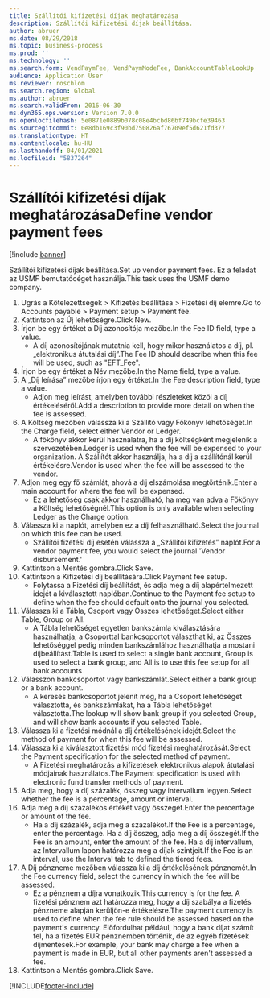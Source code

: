 ```yaml
---
title: Szállítói kifizetési díjak meghatározása
description: Szállítói kifizetési díjak beállítása.
author: abruer
ms.date: 08/29/2018
ms.topic: business-process
ms.prod: ''
ms.technology: ''
ms.search.form: VendPaymFee, VendPaymModeFee, BankAccountTableLookUp
audience: Application User
ms.reviewer: roschlom
ms.search.region: Global
ms.author: abruer
ms.search.validFrom: 2016-06-30
ms.dyn365.ops.version: Version 7.0.0
ms.openlocfilehash: 5e0871e0889b078c08e4bcbd86bf749bcfe39463
ms.sourcegitcommit: 0e8db169c3f90bd750826af76709ef5d621fd377
ms.translationtype: HT
ms.contentlocale: hu-HU
ms.lasthandoff: 04/01/2021
ms.locfileid: "5837264"
---
```

# <a name="define-vendor-payment-fees"></a><span data-ttu-id="0f15c-103">Szállítói kifizetési díjak meghatározása</span><span class="sxs-lookup"><span data-stu-id="0f15c-103">Define vendor payment fees</span></span>

[!include [banner](../../includes/banner.md)]

<span data-ttu-id="0f15c-104">Szállítói kifizetési díjak beállítása.</span><span class="sxs-lookup"><span data-stu-id="0f15c-104">Set up vendor payment fees.</span></span> <span data-ttu-id="0f15c-105">Ez a feladat az USMF bemutatócéget használja.</span><span class="sxs-lookup"><span data-stu-id="0f15c-105">This task uses the USMF demo company.</span></span>

1. <span data-ttu-id="0f15c-106">Ugrás a Kötelezettségek > Kifizetés beállítása > Fizetési díj elemre.</span><span class="sxs-lookup"><span data-stu-id="0f15c-106">Go to Accounts payable > Payment setup > Payment fee.</span></span>
2. <span data-ttu-id="0f15c-107">Kattintson az Új lehetőségre.</span><span class="sxs-lookup"><span data-stu-id="0f15c-107">Click New.</span></span>
3. <span data-ttu-id="0f15c-108">Írjon be egy értéket a Díj azonosítója mezőbe.</span><span class="sxs-lookup"><span data-stu-id="0f15c-108">In the Fee ID field, type a value.</span></span>
    * <span data-ttu-id="0f15c-109">A díj azonosítójának mutatnia kell, hogy mikor használatos a díj, pl. „elektronikus átutalási díj”.</span><span class="sxs-lookup"><span data-stu-id="0f15c-109">The Fee ID should describe when this fee will be used, such as "EFT_Fee".</span></span>  
4. <span data-ttu-id="0f15c-110">Írjon be egy értéket a Név mezőbe.</span><span class="sxs-lookup"><span data-stu-id="0f15c-110">In the Name field, type a value.</span></span>
5. <span data-ttu-id="0f15c-111">A „Díj leírása” mezőbe írjon egy értéket.</span><span class="sxs-lookup"><span data-stu-id="0f15c-111">In the Fee description field, type a value.</span></span>
    * <span data-ttu-id="0f15c-112">Adjon meg leírást, amelyben további részleteket közöl a díj értékeléséről.</span><span class="sxs-lookup"><span data-stu-id="0f15c-112">Add a description to provide more detail on when the fee is assessed.</span></span>  
6. <span data-ttu-id="0f15c-113">A Költség mezőben válassza ki a Szállító vagy Főkönyv lehetőséget.</span><span class="sxs-lookup"><span data-stu-id="0f15c-113">In the Charge field, select either Vendor or Ledger.</span></span>
    * <span data-ttu-id="0f15c-114">A főkönyv akkor kerül használatra, ha a díj költségként megjelenik a szervezetében.</span><span class="sxs-lookup"><span data-stu-id="0f15c-114">Ledger is used when the fee will be expensed to your organization.</span></span>  <span data-ttu-id="0f15c-115">A Szállítót akkor használja, ha a díj a szállítónál kerül értékelésre.</span><span class="sxs-lookup"><span data-stu-id="0f15c-115">Vendor is used when the fee will be assessed to the vendor.</span></span>  
7. <span data-ttu-id="0f15c-116">Adjon meg egy fő számlát, ahová a díj elszámolása megtörténik.</span><span class="sxs-lookup"><span data-stu-id="0f15c-116">Enter a main account for where the fee will be expensed.</span></span>
    * <span data-ttu-id="0f15c-117">Ez a lehetőség csak akkor használható, ha meg van adva a Főkönyv a Költség lehetőségnél.</span><span class="sxs-lookup"><span data-stu-id="0f15c-117">This option is only available when selecting Ledger as the Charge option.</span></span>  
8. <span data-ttu-id="0f15c-118">Válassza ki a naplót, amelyben ez a díj felhasználható.</span><span class="sxs-lookup"><span data-stu-id="0f15c-118">Select the journal on which this fee can be used.</span></span> 
    * <span data-ttu-id="0f15c-119">Szállítói fizetési díj esetén válassza a „Szállítói kifizetés” naplót.</span><span class="sxs-lookup"><span data-stu-id="0f15c-119">For a vendor payment fee, you would select the journal 'Vendor disbursement.'</span></span>  
9. <span data-ttu-id="0f15c-120">Kattintson a Mentés gombra.</span><span class="sxs-lookup"><span data-stu-id="0f15c-120">Click Save.</span></span>
10. <span data-ttu-id="0f15c-121">Kattintson a Kifizetési díj beállítására.</span><span class="sxs-lookup"><span data-stu-id="0f15c-121">Click Payment fee setup.</span></span>
    * <span data-ttu-id="0f15c-122">Folytassa a Fizetési díj beállítást, és adja meg a díj alapértelmezett idejét a kiválasztott naplóban.</span><span class="sxs-lookup"><span data-stu-id="0f15c-122">Continue to the Payment fee setup to define when the fee should default onto the journal you selected.</span></span>  
11. <span data-ttu-id="0f15c-123">Válassza ki a Tábla, Csoport vagy Összes lehetőséget.</span><span class="sxs-lookup"><span data-stu-id="0f15c-123">Select either Table, Group or All.</span></span>
    * <span data-ttu-id="0f15c-124">A Tábla lehetőséget egyetlen bankszámla kiválasztására használhatja, a Csoporttal bankcsoportot választhat ki, az Összes lehetőséggel pedig minden bankszámlához használhatja a mostani díjbeállítást.</span><span class="sxs-lookup"><span data-stu-id="0f15c-124">Table is used to select a single bank account, Group is used to select a bank group, and All is to use this fee setup for all bank accounts</span></span>  
12. <span data-ttu-id="0f15c-125">Válasszon bankcsoportot vagy bankszámlát.</span><span class="sxs-lookup"><span data-stu-id="0f15c-125">Select either a bank group or a bank account.</span></span>
    * <span data-ttu-id="0f15c-126">A keresés bankcsoportot jelenít meg, ha a Csoport lehetőséget választotta, és bankszámlákat, ha a Tábla lehetőséget választotta.</span><span class="sxs-lookup"><span data-stu-id="0f15c-126">The lookup will show bank group if you selected Group, and will show bank accounts if you selected Table.</span></span>  
13. <span data-ttu-id="0f15c-127">Válassza ki a fizetési módnál a díj értékelésének idejét.</span><span class="sxs-lookup"><span data-stu-id="0f15c-127">Select the method of payment for when this fee will be assessed.</span></span>
14. <span data-ttu-id="0f15c-128">Válassza ki a kiválasztott fizetési mód fizetési meghatározását.</span><span class="sxs-lookup"><span data-stu-id="0f15c-128">Select the Payment specification for the selected method of payment.</span></span>
    * <span data-ttu-id="0f15c-129">A Fizetési meghatározás a kifizetések elektronikus alapok átutalási módjainak használatos.</span><span class="sxs-lookup"><span data-stu-id="0f15c-129">The Payment specification is used with electronic fund transfer methods of payment.</span></span>  
15. <span data-ttu-id="0f15c-130">Adja meg, hogy a díj százalék, összeg vagy intervallum legyen.</span><span class="sxs-lookup"><span data-stu-id="0f15c-130">Select whether the fee is a percentage, amount or interval.</span></span>
16. <span data-ttu-id="0f15c-131">Adja meg a díj százalékos értékét vagy összegét.</span><span class="sxs-lookup"><span data-stu-id="0f15c-131">Enter the percentage or amount of the fee.</span></span>
    * <span data-ttu-id="0f15c-132">Ha a díj százalék, adja meg a százalékot.</span><span class="sxs-lookup"><span data-stu-id="0f15c-132">If the Fee is a percentage, enter the percentage.</span></span> <span data-ttu-id="0f15c-133">Ha a díj összeg, adja meg a díj összegét.</span><span class="sxs-lookup"><span data-stu-id="0f15c-133">If the Fee is an amount, enter the amount of the fee.</span></span> <span data-ttu-id="0f15c-134">Ha a díj intervallum, az Intervallum lapon határozza meg a díjak szintjeit.</span><span class="sxs-lookup"><span data-stu-id="0f15c-134">If the Fee is an interval, use the Interval tab to defined the tiered fees.</span></span>  
17. <span data-ttu-id="0f15c-135">A Díj pénzneme mezőben válassza ki a díj értékelésének pénznemét.</span><span class="sxs-lookup"><span data-stu-id="0f15c-135">In the Fee currency field, select the currency in which the fee will be assessed.</span></span>
    * <span data-ttu-id="0f15c-136">Ez a pénznem a díjra vonatkozik.</span><span class="sxs-lookup"><span data-stu-id="0f15c-136">This currency is for the fee.</span></span> <span data-ttu-id="0f15c-137">A fizetési pénznem azt határozza meg, hogy a díj szabálya a fizetés pénzneme alapján kerüljön-e értékelésre.</span><span class="sxs-lookup"><span data-stu-id="0f15c-137">The payment currency is used to define when the fee rule should be assessed based on the payment's currency.</span></span> <span data-ttu-id="0f15c-138">Előfordulhat például, hogy a bank díjat számít fel, ha a fizetés EUR pénznemben történik, de az egyéb fizetések díjmentesek.</span><span class="sxs-lookup"><span data-stu-id="0f15c-138">For example, your bank may charge a fee when a payment is made in EUR, but all other payments aren't assessed a fee.</span></span>  
18. <span data-ttu-id="0f15c-139">Kattintson a Mentés gombra.</span><span class="sxs-lookup"><span data-stu-id="0f15c-139">Click Save.</span></span>



[!INCLUDE[footer-include](../../../includes/footer-banner.md)]